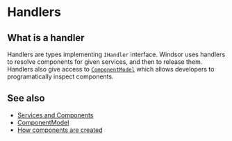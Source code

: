 # Handlers

## What is a handler

Handlers are types implementing `IHandler` interface. Windsor uses handlers to resolve components for given services, and then to release them. Handlers also give access to [`ComponentModel`](componentmodel.md) which allows developers to programatically inspect components.

## See also

* [Services and Components](services-and-components.md)
* [ComponentModel](componentmodel.md)
* [How components are created](how-components-are-created.md)